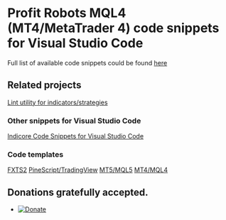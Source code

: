 # Profit Robots MQL4 (MT4/MetaTrader 4) code snippets for Visual Studio Code

Full list of available code snippets could be found [here](https://github.com/sibvic/vsc-mq4-snippets/wiki/Snippets)

## Related projects

[Lint utility for indicators/strategies](https://github.com/sibvic/fxlint)

### Other snippets for Visual Studio Code

[Indicore Code Snippets for Visual Studio Code](https://github.com/sibvic/vsc-indicore)

### Code templates

[FXTS2](https://github.com/sibvic/fxts2-templates) [PineScript/TradingView](https://github.com/sibvic/pinescript-templates) [MT5/MQL5](https://github.com/sibvic/mq5-templates) [MT4/MQL4](https://github.com/sibvic/vsc-mq4-snippets)

## Donations gratefully accepted.

* [![Donate](https://img.shields.io/badge/Donate-PayPal-green.svg)](https://paypal.me/sibvic)
